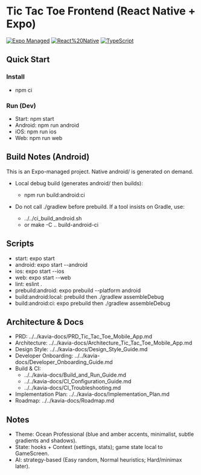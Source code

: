 # Tic Tac Toe Frontend (React Native + Expo)

[![Expo Managed](https://img.shields.io/badge/Expo-Managed-blue)](#)
[![React%20Native](https://img.shields.io/badge/React%20Native-0.79.x-61dafb)](#)
[![TypeScript](https://img.shields.io/badge/TypeScript-Strict-3178c6)](#)

## Quick Start

### Install
- npm ci

### Run (Dev)
- Start: npm start
- Android: npm run android
- iOS: npm run ios
- Web: npm run web

## Build Notes (Android)

This is an Expo-managed project. Native android/ is generated on demand.

- Local debug build (generates android/ then builds):
  - npm run build:android:ci

- Do not call ./gradlew before prebuild. If a tool insists on Gradle, use:
  - ../../ci_build_android.sh
  - or make -C .. build-android-ci

## Scripts

- start: expo start
- android: expo start --android
- ios: expo start --ios
- web: expo start --web
- lint: eslint .
- prebuild:android: expo prebuild --platform android
- build:android:local: prebuild then ./gradlew assembleDebug
- build:android:ci: expo prebuild then ./gradlew assembleDebug

## Architecture & Docs

- PRD: ../../kavia-docs/PRD_Tic_Tac_Toe_Mobile_App.md
- Architecture: ../../kavia-docs/Architecture_Tic_Tac_Toe_Mobile_App.md
- Design Style: ../../kavia-docs/Design_Style_Guide.md
- Developer Onboarding: ../../kavia-docs/Developer_Onboarding_Guide.md
- Build & CI:
  - ../../kavia-docs/Build_and_Run_Guide.md
  - ../../kavia-docs/CI_Configuration_Guide.md
  - ../../kavia-docs/CI_Troubleshooting.md
- Implementation Plan: ../../kavia-docs/Implementation_Plan.md
- Roadmap: ../../kavia-docs/Roadmap.md

## Notes

- Theme: Ocean Professional (blue and amber accents, minimalist, subtle gradients and shadows).
- State: hooks + Context (settings, stats); game state local to GameScreen.
- AI: strategy-based (Easy random, Normal heuristics; Hard/minimax later).
